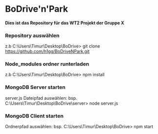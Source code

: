 # BoDrive'n'Park

#### Dies ist das Repository für das WT2 Projekt der Gruppe X

### Repository auswählen 
z.b  C:\Users\Timur\Desktop\BoDrive> git clone https://github.com/h1gg/BoDriveNPark.git

### Node_modules ordner runterladen
z.b  C:\Users\Timur\Desktop\BoDrive> npm install

### MongoDB Server starten 
server.js Dateipfad auswählen: bsp.  C:\Users\Timur\Desktop\BoDrive\server> node server.js


### MongoDB Client starten 
Ordnerpfad auswählen: bsp. C:\Users\Timur\Desktop\BoDrive> npm start
